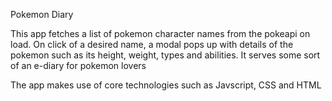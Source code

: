 Pokemon Diary

This app fetches a list of pokemon character names from the pokeapi on load. On click of a desired name, a modal pops up with details of the pokemon such as its height, weight, types and abilities. It serves some sort of an e-diary for pokemon lovers

The app makes use of core technologies such as Javscript, CSS and HTML
